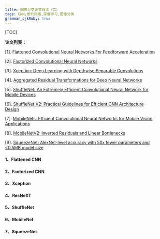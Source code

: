 ```yaml
---
title: 图像分类论文阅读（二）
tags: CNN,卷积网络,深度学习,图像分类
grammar_cjkRuby: true
---
```


[TOC]

**论文列表：**

[1]. [Flattened Convolutional Neural Networks For Feedforward Acceleration](https://arxiv.org/pdf/1412.5474.pdf)

[2]. [Factorized Convolutional Neural Networks](https://arxiv.org/pdf/1608.04337v1.pdf)

[3]. [Xception: Deep Learning with Depthwise Separable Convolutions](https://arxiv.org/abs/1610.02357)

[4]. [Aggregated Residual Transformations for Deep Neural Networks](https://arxiv.org/abs/1611.05431)

[5]. [ShuffleNet: An Extremely Efficient Convolutional Neural Network for Mobile Devices](https://arxiv.org/pdf/1707.01083.pdf)

[6]. [ShuffleNet V2: Practical Guidelines for Efficient CNN Architecture Design](https://arxiv.org/abs/1807.11164)

[7]. [MobileNets: Efficient Convolutional Neural Networks for Mobile Vision Applications](https://arxiv.org/abs/1704.04861)

[8]. [MobileNetV2: Inverted Residuals and Linear Bottlenecks](https://arxiv.org/abs/1801.04381)

[9]. [SqueezeNet: AlexNet-level accuracy with 50x fewer parameters and <0.5MB model size](https://arxiv.org/abs/1602.07360)


#### 1、Flattened CNN


#### 2、Factorized CNN


#### 3、Xception



#### 4、ResNeXT


#### 5、ShuffleNet



#### 6、MobileNet

#### 7、SqueezeNet


